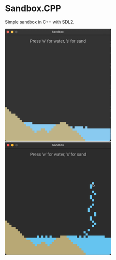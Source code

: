 # Sandbox.CPP
Simple sandbox in C++ with SDL2.

<img width="350" src="imgs/output2.png"><img width="350" src="imgs/output.jpg">
